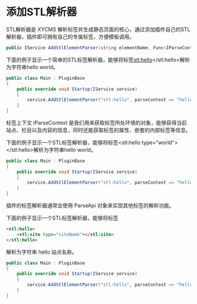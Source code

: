 # 添加STL解析器

STL解析器是 XYCMS 解析标签并生成静态页面的核心，通过添加插件自己的STL解析器，插件即可拥有自己的专属标签，方便模板调用。

``` c#
public IService AddStlElementParser(string elementName, Func<IParseContext, string> parse)
```

下面的例子显示一个简单的STL标签解析器，能够将标签<stl:hello></stl:hello>解析为字符串hello world。

``` c#
public class Main : PluginBase
{
    public override void Startup(IService service)
    {
        service.AddStlElementParser("stl:hello", parseContext => "hello world");
    }
}
```

标签上下文 IParseContext 是我们用来获取标签所处环境的对象，能够获得当前站点、栏目以及内容的信息，同时还能获取标签的属性、嵌套的内部标签等信息。

下面的例子显示一个STL标签解析器，能够将标签<stl:hello type="world"></stl:hello>解析为字符串hello world。

``` c#
public class Main : PluginBase
{
    public override void Startup(IService service)
    {
        service.AddStlElementParser("stl:hello", parseContext => "hello " + parseContext.StlAttributes["type"]);
    }
}
```

插件的标签解析器通常会使用 ParseApi 对象来实现其他标签的解析功能。

下面的例子显示一个STL标签解析器，能够将标签

``` html
<stl:hello>
    <stl:site type="siteName"></stl:site>
</stl:hello>
```

解析为字符串 hello 站点名称。

``` c#
public class Main : PluginBase
{
    public override void Startup(IService service)
    {
        service.AddStlElementParser("stl:hello", parseContext => "hello " + ParseApi.Parse(parseContext.StlInnerHtml, parseContext));
    }
}
```